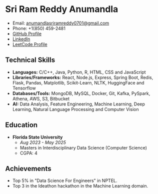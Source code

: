 # Sri Ram Reddy Anumandla
- Email: anumandlasriramreddy0701@gmail.com 
- Phone: +1(850) 459-2481 
- [GitHub Profile](#) 
- [LinkedIn](#)
- [LeetCode Profile](https://leetcode.com/sriram0700/)

## Technical Skills
- **Languages:** C/C++, Java, Python, R, HTML, CSS and JavaScript
- **Libraries/Frameworks:** React, Node.js, Express, Spring Boot, Redis, Flask, Pandas, Matplotlib, Scikit-Learn, NLTK, HuggingFace and Tensorflow
- **Databases/Tools:** MongoDB, MySQL, Docker, Git, Kafka, PySpark, Athena, AWS, S3, Bitbucket
- **AI:** Data Analysis, Feature Engineering, Machine Learning, Deep Learning, Natural Language Processing and Computer Vision

## Education
- **Florida State University** 
  - *Aug 2023 - May 2025*
  - Masters in Interdisciplinary Data Science (Computer Science)
  - CGPA: 4
## Achievements
- Top 5% in "Data Science For Engineers" in NPTEL.
- Top 3 in the Ideathon hackathon in the Machine Learning domain.
